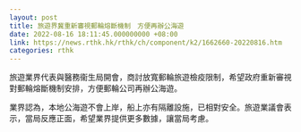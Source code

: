 ```yaml
---
layout: post
title: 旅遊界冀重新審視郵輪熔斷機制　方便再辦公海遊
date: 2022-08-16 18:11:45.000000000 +08:00
link: https://news.rthk.hk/rthk/ch/component/k2/1662660-20220816.htm
categories: rthk
---
```


旅遊業界代表與醫務衞生局開會，商討放寬郵輪旅遊檢疫限制，希望政府重新審視對郵輪熔斷機制安排，方便郵輪公司再辦公海遊。

業界認為，本地公海遊不會上岸，船上亦有隔離設施，已相對安全。旅遊業議會表示，當局反應正面，希望業界提供更多數據，讓當局考慮。
